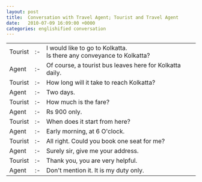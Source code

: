 ```yaml
---
layout: post
title:  Conversation with Travel Agent; Tourist and Travel Agent
date:   2010-07-09 16:09:00 +0000
categories: englishified conversation
---
```

<table class="see_table">
<tbody>
<tr><td class="see_who">Tourist</td><td class="see_separator">:-</td>
<td class="see_dialogue">I would like to go to Kolkatta.<br />
Is there any conveyance to Kolkatta?</td>
</tr>
<tr><td class="see_who">Agent</td><td class="see_separator">:-</td>
<td class="see_dialogue">Of course, a tourist bus leaves here for <span class="see_dialogue1">Kolkatta</span> daily. </td>
</tr>
<tr><td class="see_who">Tourist</td><td class="see_separator">:-</td>
<td class="see_dialogue">How long will it take to reach<span class="see_dialogue1"> Kolkatta?</span></td>
</tr>
<tr><td class="see_who">Agent</td><td class="see_separator">:-</td>
<td class="see_dialogue">Two days. </td>
</tr>
<tr><td class="see_who">Tourist</td><td class="see_separator">:-</td>
<td class="see_dialogue">How much is the fare? </td>
</tr>
<tr><td class="see_who">Agent</td><td class="see_separator">:-</td>
<td class="see_dialogue">Rs 900 only.</td>
</tr>
<tr><td class="see_who">Tourist</td><td class="see_separator">:-</td>
<td class="see_dialogue">When does it start from here? </td>
</tr>
<tr><td class="see_who">Agent</td><td class="see_separator">:-</td>
<td class="see_dialogue">Early morning, at 6 O'clock.</td>
</tr>
<tr><td class="see_who">Tourist</td><td class="see_separator">:-</td>
<td class="see_dialogue">All right. Could you book one seat for me? </td>
</tr>
<tr><td class="see_who">Agent</td>
<td class="see_separator">:-</td>
<td class="see_dialogue">Surely sir, give me your address.  </td>
</tr>
<tr><td class="see_who">Tourist</td><td class="see_separator">:-</td>
<td class="see_dialogue">Thank you, you are very helpful. </td>
</tr>
<tr><td class="see_who">Agent</td>
<td class="see_separator">:-</td>
<td class="see_dialogue">Don't mention it. It is my duty only. </td>
</tr>
</tbody></table>